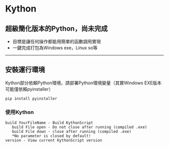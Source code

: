 # Kython

## 超級簡化版本的Python，尚未完成

- 目標是讓任何操作都能用簡單的函數調用實現
- 一鍵完成打包為Windows exe，Linux so等

-----

## 安裝運行環境
Kython部分依賴Python環境，請部署Python環境變量（其實Windows EXE版本可能僅依賴pyinstaller）
 ```
 pip install pyinstaller
 ```
 
### 使用Kython
```Python3
build YourFileName - Build KythonScript
   build File open - Do not close after running (compiled .exe)
   build File down - close after running (compiled .exe)
   *No parameter is closed by default!
version - View current KythonScript version
```

